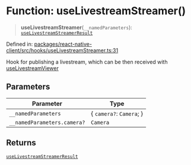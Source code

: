 # Function: useLivestreamStreamer()

> **useLivestreamStreamer**(`__namedParameters`): [`useLivestreamStreamerResult`](../interfaces/useLivestreamStreamerResult.md)

Defined in: [packages/react-native-client/src/hooks/useLivestreamStreamer.ts:31](https://github.com/fishjam-cloud/mobile-client-sdk/blob/a60616b68cd043388665165d49f98ce759f80517/packages/react-native-client/src/hooks/useLivestreamStreamer.ts#L31)

Hook for publishing a livestream, which can be then received with [useLivestreamViewer](useLivestreamViewer.md)

## Parameters

| Parameter | Type |
| ------ | ------ |
| `__namedParameters` | \{ `camera?`: `Camera`; \} |
| `__namedParameters.camera?` | `Camera` |

## Returns

[`useLivestreamStreamerResult`](../interfaces/useLivestreamStreamerResult.md)
